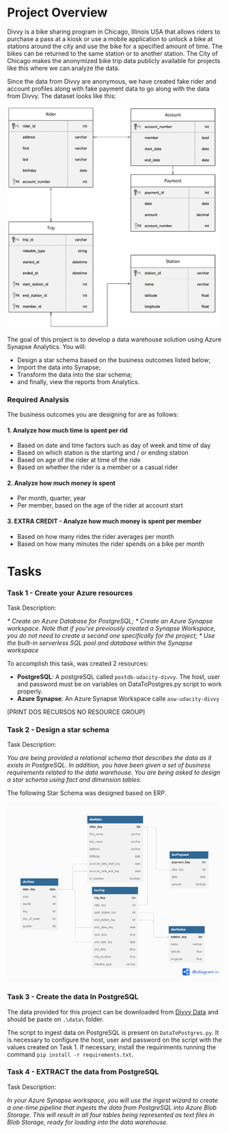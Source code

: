 # Project Overview
Divvy is a bike sharing program in Chicago, Illinois USA that allows riders to purchase a pass at a kiosk or use a mobile application to unlock a bike at stations around the city and use the bike for a specified amount of time. The bikes can be returned to the same station or to another station. The City of Chicago makes the anonymized bike trip data publicly available for projects like this where we can analyze the data.

Since the data from Divvy are anonymous, we have created fake rider and account profiles along with fake payment data to go along with the data from Divvy. The dataset looks like this:

![Divvy ERP](./images/divvy-erd.png)

The goal of this project is to develop a data warehouse solution using Azure Synapse Analytics. You will:

* Design a star schema based on the business outcomes listed below;
* Import the data into Synapse;
* Transform the data into the star schema;
* and finally, view the reports from Analytics.

### Required Analysis

The business outcomes you are designing for are as follows:

#### 1. Analyze how much time is spent per rid
* Based on date and time factors such as day of week and time of day
* Based on which station is the starting and / or ending station
* Based on age of the rider at time of the ride
* Based on whether the rider is a member or a casual rider

#### 2. Analyze how much money is spent
* Per month, quarter, year
* Per member, based on the age of the rider at account start

#### 3. EXTRA CREDIT - Analyze how much money is spent per member
* Based on how many rides the rider averages per month
* Based on how many minutes the rider spends on a bike per month

# Tasks

### Task 1 - Create your Azure resources

Task Description:

_* Create an Azure Database for PostgreSQL;_
_* Create an Azure Synapse workspace. Note that if you've previously created a Synapse Workspace, you do not need to create a second one specifically for the project;_
_* Use the built-in serverless SQL pool and database within the Synapse workspace_

To accomplish this task, was created 2 resources:
* **PostgreSQL**: A postgreSQL called `postdb-udacity-divvy`. The host, user and password must be on variables on DataToPostgres.py script to work properly.
* **Azure Synapse**: An Azure Synapse Workspace calle `asw-udacity-divvy`

[PRINT DOS RECURSOS NO RESOURCE GROUP]

### Task 2 - Design a star schema

Task Description:

_You are being provided a relational schema that describes the data as it exists in PostgreSQL. In addition, you have been given a set of business requirements related to the data warehouse. You are being asked to design a star schema using fact and dimension tables._

The following Star Schema was designed based on ERP.

![Star Schema](./images/StarSchema.png)

### Task 3 - Create the data In PostgreSQL

The data provided for this project can be downloaded from [Divvy Data](https://video.udacity-data.com/topher/2022/March/622a5fc6_azure-data-warehouse-projectdatafiles/azure-data-warehouse-projectdatafiles.zip) and should be paste on `.\data\` folder. 

The script to ingest data on PostgreSQL is present on `DataToPostgres.py`. It is necessary to configure the host, user and password on the script with the values created on Task 1. If necessary, install the requiriments running the command `pip install -r requirements.txt`.

### Task 4 - EXTRACT the data from PostgreSQL

Task Description:

_In your Azure Synapse workspace, you will use the ingest wizard to create a one-time pipeline that ingests the data from PostgreSQL into Azure Blob Storage. This will result in all four tables being represented as text files in Blob Storage, ready for loading into the data warehouse._


